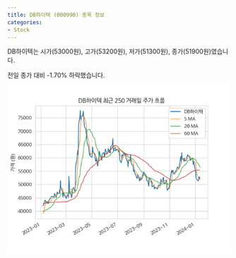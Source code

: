 ```yaml
---
title: DB하이텍 (000990) 종목 정보
categories:
- Stock
---
```


DB하이텍는 시가(53000원), 고가(53200원), 저가(51300원), 종가(51900원)였습니다.

전일 종가 대비 -1.70% 하락했습니다.

<!-- more -->

![000990](/assets/stock_images/000990.png)